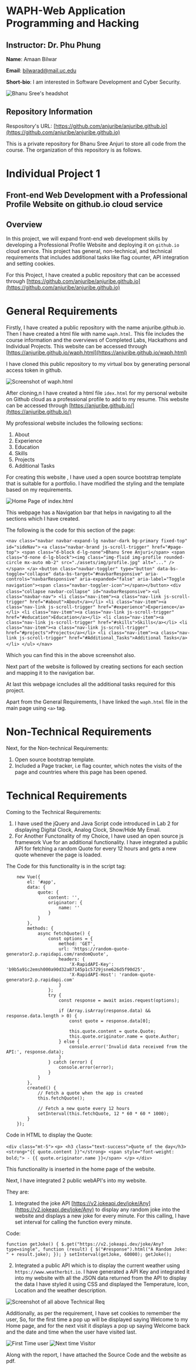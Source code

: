 # WAPH-Web Application Programming and Hacking

## Instructor: Dr. Phu Phung

**Name**: Amaan Bilwar

**Email**: bilwarad@mail.uc.edu

**Short-bio**: I am interested in Software Development and Cyber Security. 

![Bhanu Sree's headshot](assets/img/headshot.jpeg)

## Repository Information

Respository's URL: [https://github.com/anjuribe/anjuribe.github.io](https://github.com/anjuribe/anjuribe.github.io)

This is a private repository for Bhanu Sree Anjuri to store all code from the
course. The organization of this repository is as follows.

# Individual Project 1
## Front-end Web Development with a Professional Profile Website on github.io cloud service

## Overview 
In this project, we will expand front-end web development skills by developing a Professional Profile Website and deploying it on `github.io` cloud service. This project has general, non-technical, and technical requirements that includes additional tasks like flag counter, API integration and setting cookies. 

For this Project, I have created a public repository that can be accessed through [https://github.com/anjuribe/anjuribe.github.io](https://github.com/anjuribe/anjuribe.github.io)

# General Requirements

Firstly, I have created a public repository with the name anjuribe.github.io. Then I have created a html file with name `waph.html`. This file includes the course information and the overviews of Completed Labs, Hackathons and Individual Projects. This website can be accessed through [https://anjuribe.github.io/waph.html](https://anjuribe.github.io/waph.html)

I have cloned this public repository to my virtual box by generating personal access token in github.

![Screenshot of `waph.html`](assets/img/Screenshot-1.png)

After cloning,n I have created a html file `idex.html` for my personal website on Github cloud as a professional profile to add to my resume. This website can be accessed through [https://anjuribe.github.io/](https://anjuribe.github.io/)

My professional website includes the following sections:
1. About
2. Experience
3. Education
4. Skills
5. Projects
6. Additional Tasks

For creating this website , I have used a open source bootstrap template that is suitable for a portfolio. I have modified the styling and the template based on my requirements. 

![Home Page of `index.html`](assets/img/Screenshot-2.png)

This webpage has a Navigation bar that helps in navigating to all the sections which I have created. 

The following is the code for this section of the page:

```<nav class="navbar navbar-expand-lg navbar-dark bg-primary fixed-top" id="sideNav">```
        `<a class="navbar-brand js-scroll-trigger" href="#page-top">
            <span class="d-block d-lg-none">Bhanu Sree Anjuri</span>
            <span class="d-none d-lg-block"><img class="img-fluid img-profile rounded-circle mx-auto mb-2"
                    src="./assets/img/profile.jpg" alt="..." /></span>
        </a>`
        `<button class="navbar-toggler" type="button" data-bs-toggle="collapse" data-bs-target="#navbarResponsive"
            aria-controls="navbarResponsive" aria-expanded="false" aria-label="Toggle navigation"><span
                class="navbar-toggler-icon"></span></button>`
        `<div class="collapse navbar-collapse" id="navbarResponsive">`
            ```<ul class="navbar-nav">
                <li class="nav-item"><a class="nav-link js-scroll-trigger" href="#about">About</a></li>
                <li class="nav-item"><a class="nav-link js-scroll-trigger" href="#experience">Experience</a></li>
                <li class="nav-item"><a class="nav-link js-scroll-trigger" href="#education">Education</a></li>
                <li class="nav-item"><a class="nav-link js-scroll-trigger" href="#skills">Skills</a></li>
                <li class="nav-item"><a class="nav-link js-scroll-trigger" href="#projects">Projects</a></li>
                <li class="nav-item"><a class="nav-link js-scroll-trigger" href="#Additional_Tasks">Additional Tasks</a></li>
            </ul>```
        </div>
`</nav>`

Which you can find this in the above screenshot also.

Next part of the website is followed by creating sections for each section and mapping it to the navigation bar. 

At last this webpage icncludes all the additional tasks required for this project. 

Apart from the General Requirements, I have linked the `waph.html` file in the main page using `<a>` tag. 

# Non-Technical Requirements
Next, for the Non-technical Requirements:

1. Open source bootstrap template. 
2. Included a Page tracker, i.e flag counter, which notes the visits of the page and countries where this page has been opened. 

# Technical Requirements

Coming to the Technical Requirements:

1. I have used the jQuery and Java Script code introduced in Lab 2 for displaying Digital Clock, Analog Clock, Show/Hide My Email. 
2.  For Another Functonality of my Choice, I have used an open source js framework Vue for an additional functionality. I have integrated a public API for fetching a random Quote for every 12 hours and gets a new quote whenever the page is loaded. 

The Code for this functionality is in the script tag:


        new Vue({
            el: '#app',
            data: {
                quote: {
                    content: '',
                    originator: {
                        name: ''
                    }
                }
            },
            methods: {
                async fetchQuote() {
                    const options = {
                        method: 'GET',
                        url: 'https://random-quote-generator2.p.rapidapi.com/randomQuote',
                        headers: {
                            'X-RapidAPI-Key': 'b9b5a91c2emsh000a90d32a87145p1c5729jsne626d5f90d25',
                            'X-RapidAPI-Host': 'random-quote-generator2.p.rapidapi.com'
                        }
                    };
                    try {
                        const response = await axios.request(options);

                        if (Array.isArray(response.data) && response.data.length > 0) {
                            const quote = response.data[0];

                            this.quote.content = quote.Quote;
                            this.quote.originator.name = quote.Author;
                        } else {
                            console.error('Invalid data received from the API:', response.data);
                        }
                    } catch (error) {
                        console.error(error);
                    }
                }
            },
            created() {
                // Fetch a quote when the app is created
                this.fetchQuote();

                // Fetch a new quote every 12 hours
                setInterval(this.fetchQuote, 12 * 60 * 60 * 1000);
            }
        });

Code in HTML to display the Quote:

`<div class="mt-5">`
    ```<p>
    <h3 class="text-success">Quote of the day</h3>
    <strong>"{{ quote.content }}"</strong>
    <span style="font-weight: bold;"> - {{ quote.originator.name }}</span>
    </p>```
`</div>`

This functionality is inserted in the home page of the website. 

Next, I have integrated 2 public webAPI's into my website.

They are:

1. Integrated the joke API [https://v2.jokeapi.dev/joke/Any](https://v2.jokeapi.dev/joke/Any) to display any random joke into the website and displays a new joke for every minute. For this calling, I have set interval for calling the function every minute. 

Code:

`function getJoke() {
            $.get("https://v2.jokeapi.dev/joke/Any?type=single", function (result) {
                $("#response").html("A Random Joke: " + result.joke);
            });
        }
setInterval(getJoke, 60000);
getJoke();`

2. Integrated a public API which is to display the current weather using `https://www.weatherbit.io`. I have generated a API Key and integrated it into my website with all the JSON data returned from the API to display the data I have styled it using CSS and displayed the Temperature, Icon, Location and the weather description. 

![Screenshot of all above Technical Req](assets/img/Screenshot-3.png)

Additionally, as per the requirement, I have set cookies to remember the user, So, for the first time a pop up will be displayed saying Welcome to my Home page, and for the next visit it displays a pop up saying Welcome back and the date and time when the user have visited last. 

![First Time user](assets/img/Screenshot-4.png)
![Next time Visitor](assets/img/Screenshot-5.png)

Along with the report, I have attached the Source Code and the website as pdf. 